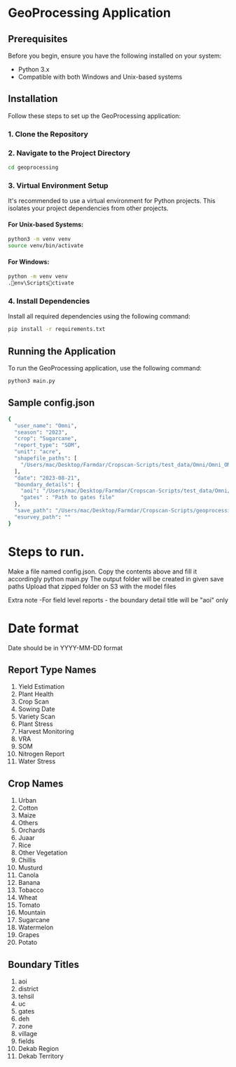 
# GeoProcessing Application
## Prerequisites

Before you begin, ensure you have the following installed on your system:
- Python 3.x
- Compatible with both Windows and Unix-based systems

## Installation

Follow these steps to set up the GeoProcessing application:

### 1. Clone the Repository

### 2. Navigate to the Project Directory

```bash
cd geoprocessing
```

### 3. Virtual Environment Setup

It's recommended to use a virtual environment for Python projects. This isolates your project dependencies from other projects.

#### For Unix-based Systems:

```bash
python3 -m venv venv
source venv/bin/activate
```

#### For Windows:

```bash
python -m venv venv
.env\Scriptsctivate
```

### 4. Install Dependencies

Install all required dependencies using the following command:

```bash
pip install -r requirements.txt
```

## Running the Application

To run the GeoProcessing application, use the following command:

```bash
python3 main.py
```

## Sample config.json

```bash
{
  "user_name": "Omni",
  "season": "2023",
  "crop": "Sugarcane",
  "report_type": "SOM",
  "unit": "acre",
  "shapefile_paths": [
    "/Users/mac/Desktop/Farmdar/Cropscan-Scripts/test_data/Omni/Omni_OM_aoi_level/Omni_OM_aoi_level.shp"
  ],
  "date": "2023-08-21",
  "boundary_details": {
    "aoi": "/Users/mac/Desktop/Farmdar/Cropscan-Scripts/test_data/Omni/omni_aoiS.geojson",
    "gates" : "Path to gates file"
  },
  "save_path": "/Users/mac/Desktop/Farmdar/Cropscan-Scripts/geoprocessing",
  "esurvey_path": ""
}
```

# Steps to run.
Make a file named config.json. 
Copy the contents above and fill it accordingly
python<version> main.py
The output folder will be created in given save paths
Upload that zipped folder on S3 with the model files

Extra note -For field level reports - the boundary detail title will be 
"aoi" only 



# Date format 
Date should be in YYYY-MM-DD format

## Report Type Names
1. Yield Estimation
2. Plant Health
3. Crop Scan
4. Sowing Date
5. Variety Scan
6. Plant Stress
7. Harvest Monitoring
8. VRA
9. SOM
10. Nitrogen Report
11. Water Stress

## Crop Names
1. Urban
2. Cotton
3. Maize
4. Others
5. Orchards
6. Juaar
7. Rice
8. Other Vegetation
9. Chillis
10. Musturd
11. Canola
12. Banana
13. Tobacco
14. Wheat
15. Tomato
16. Mountain
17. Sugarcane
18. Watermelon
19. Grapes
20. Potato

## Boundary Titles
1. aoi
2. district
3. tehsil
4. uc
5. gates
6. deh
7. zone
8. village
9. fields
10. Dekab Region
11. Dekab Territory